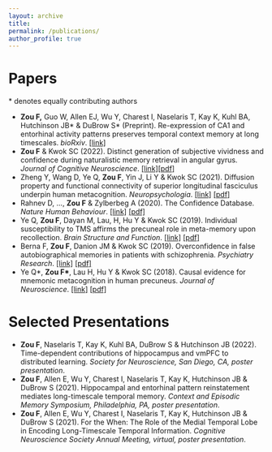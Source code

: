 ```yaml
---
layout: archive
title: 
permalink: /publications/
author_profile: true
---
```


<!--{% if author.googlescholar %}
  You can also find my articles on <u><a href="{{author.googlescholar}}">my Google Scholar profile</a>.</u>
{% endif %}

{% include base_path %}

{% for post in site.publications reversed %}
  {% include archive-single.html %}
{% endfor %}-->

Papers
=======
\* denotes equally contributing authors
* **Zou F,** Guo W, Allen EJ, Wu Y, Charest I, Naselaris T, Kay K, Kuhl BA, Hutchinson JB* & DuBrow S* (Preprint). Re-expression of CA1 and entorhinal activity patterns preserves temporal context memory at long timescales. *bioRxiv*. [[link]](https://www.biorxiv.org/content/10.1101/2022.08.31.506090v1)
* **Zou F** & Kwok SC (2022). Distinct generation of subjective vividness and confidence during naturalistic memory retrieval in angular gyrus. *Journal of Cognitive Neuroscience*. [[link]](https://doi.org/10.1162/jocn_a_01838)[[pdf]](http://futingzou.github.io/files/JoCN2022.pdf) 
* Zheng Y, Wang D, Ye Q, **Zou F**, Yin J, Li Y & Kwok SC (2021). Diffusion property and functional connectivity of superior longitudinal fasciculus underpin human metacognition. *Neuropsychologia*. [[link]](https://www.sciencedirect.com/science/article/pii/S0028393221000981) [[pdf]](http://futingzou.github.io/files/Neuropsychologia_2021.pdf) 
* Rahnev D, …, **Zou F** & Zylberbeg A (2020). The Confidence Database. *Nature Human Behaviour*. [[link]](https://www.nature.com/articles/s41562-019-0813-1) [[pdf]](http://futingzou.github.io/files/NHB_2020.pdf)
* Ye Q, **Zou F**, Dayan M, Lau, H, Hu Y & Kwok SC (2019). Individual susceptibility to TMS affirms the precuneal role in meta-memory upon recollection. *Brain Structure and Function*. [[link]](https://link.springer.com/article/10.1007/s00429-019-01909-6) [[pdf]](http://futingzou.github.io/files/BSAF_2019.pdf)
* Berna F, **Zou F**, Danion JM & Kwok SC (2019). Overconfidence in false autobiographical memories in patients with schizophrenia. *Psychiatry Research*. [[link]](https://www.sciencedirect.com/science/article/pii/S0165178118321231) [[pdf]](http://futingzou.github.io/files/PsychiatryRes_2019.pdf)
* Ye Q\*, **Zou F\***, Lau H, Hu Y & Kwok SC (2018). Causal evidence for mnemonic metacognition in human precuneus. *Journal of Neuroscience*. [[link]](https://doi.org/10.1523/JNEUROSCI.0660-18.2018) [[pdf]](http://futingzou.github.io/files/JN_2018.pdf)


Selected Presentations
======
* **Zou F**, Naselaris T, Kay K, Kuhl BA, DuBrow S & Hutchinson JB (2022). Time-dependent contributions of hippocampus and vmPFC to distributed learning. *Society for Neuroscience, San Diego, CA, poster presentation*.
* **Zou F**, Allen E, Wu Y, Charest I, Naselaris T, Kay K, Hutchinson JB & DuBrow S (2021). Hippocampal and entorhinal pattern reinstatement mediates long-timescale temporal memory. *Context and Episodic Memory Symposium, Philadelphia, PA, poster presentation*.
* **Zou F**, Allen E, Wu Y, Charest I, Naselaris T, Kay K, Hutchinson JB & DuBrow S (2021). For the When: The Role of the Medial Temporal Lobe in Encoding Long-Timescale Temporal Information. *Cognitive Neuroscience Society Annual Meeting, virtual, poster presentation*.
